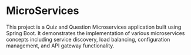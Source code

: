 # MicroServices
This project is a Quiz and Question Microservices application built using Spring Boot. It demonstrates the implementation of various microservices concepts including service discovery, load balancing, configuration management, and API gateway functionality.
